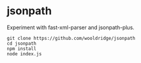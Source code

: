 # jsonpath

Experiment with fast-xml-parser and jsonpath-plus.

```
git clone https://github.com/wooldridge/jsonpath
cd jsonpath
npm install
node index.js
```
